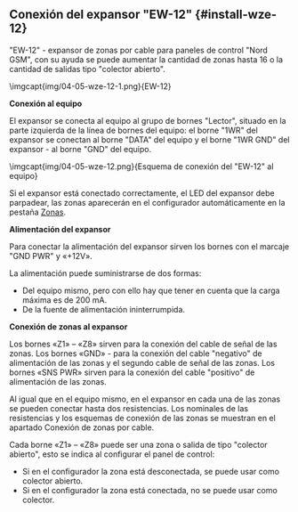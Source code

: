 ## Conexión del expansor "EW-12" {#install-wze-12}

"EW-12" - expansor de zonas por cable para paneles de control "Nord GSM", con su ayuda se puede aumentar la cantidad de zonas hasta 16 o la cantidad de salidas tipo "colector abierto".

\imgcapt{img/04-05-wze-12-1.png}{EW-12}

**Conexión al equipo**

El expansor se conecta al equipo al grupo de bornes "Lector", situado en la parte izquierda de la línea de bornes del equipo: el borne "1WR" del expansor se conectan al borne "DATA" del equipo y el borne "1WR GND" del expansor - al borne "GND" del equipo.

\imgcapt{img/04-05-wze-12.png}{Esquema de conexión del "EW-12" al equipo}

Si el expansor está conectado correctamente, el LED del expansor debe parpadear, las zonas aparecerán en el configurador automáticamente en la pestaña [Zonas](#config-zones).

**Alimentación del expansor**

Para conectar la alimentación del expansor sirven los bornes con el marcaje "GND PWR" y «+12V».

La alimentación puede suministrarse de dos formas:

* Del equipo mismo, pero con ello hay que tener en cuenta que la carga máxima es de 200 mA.
* De la fuente de alimentación ininterrumpida.


**Conexión de zonas al expansor**

Los bornes «Z1» – «Z8» sirven para la conexión del cable de señal de las zonas.
Los bornes «GND» - para la conexión del cable "negativo" de alimentación de las zonas y el segundo cable de señal de las zonas.
Los bornes «SNS PWR» sirven para la conexión del cable "positivo" de alimentación de las zonas.

Al igual que en el equipo mismo, en el expansor en cada una de las zonas se pueden conectar hasta dos resistencias. Los nominales de las resistencias y los esquemas de conexión de las zonas se muestran en el apartado Conexión de zonas por cable.

Cada borne «Z1» – «Z8» puede ser una zona o salida de tipo "colector abierto", esto se indica al configurar el panel de control:

* Si en el configurador la zona está desconectada, se puede usar como colector abierto.
* Si en el configurador la zona está conectada, no se puede usar como colector.




